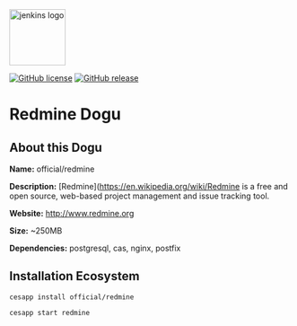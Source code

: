 <img src="https://cloudogu.com/images/dogus/redmine.png" alt="jenkins logo" height="100px">


[![GitHub license](https://img.shields.io/github/license/cloudogu/redmine.svg)](https://github.com/cloudogu/redmine/blob/master/LICENSE)
[![GitHub release](https://img.shields.io/github/release/cloudogu/redmine.svg)](https://github.com/cloudogu/redmine/releases)

# Redmine Dogu

## About this Dogu

**Name:** official/redmine

**Description:** [Redmine](https://en.wikipedia.org/wiki/Redmine  is a free and open source, web-based project management and issue tracking tool.

**Website:** http://www.redmine.org

**Size:** ~250MB

**Dependencies:** postgresql, cas, nginx, postfix

## Installation Ecosystem
```
cesapp install official/redmine

cesapp start redmine
```
